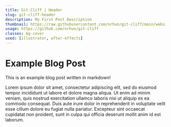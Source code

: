 ```yaml
---
title: Git-Cliff | Header
slug: git-cliff-header
description: My First Post Description
thumbnail: https://raw.githubusercontent.com/orhun/git-cliff/main/website/static/img/git-cliff-anim.gif
usage: https://github.com/orhun/git-cliff
classes: bg-cover
used: [illustrator, after-effects]
---
```


# Example Blog Post

This is an example blog post written in markdown!

Lorem ipsum dolor sit amet, consectetur adipiscing elit, sed do eiusmod tempor incididunt ut labore et dolore magna aliqua. Ut enim ad minim veniam, quis nostrud exercitation ullamco laboris nisi ut aliquip ex ea commodo consequat. Duis aute irure dolor in reprehenderit in voluptate velit esse cillum dolore eu fugiat nulla pariatur. Excepteur sint occaecat cupidatat non proident, sunt in culpa qui officia deserunt mollit anim id est laborum.
